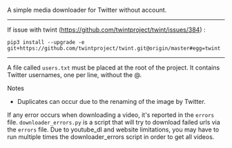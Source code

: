 A simple media downloader for Twitter without account.

---

If issue with twint (https://github.com/twintproject/twint/issues/384) :
```shell script
pip3 install --upgrade -e git+https://github.com/twintproject/twint.git@origin/master#egg=twint
```

---

A file called `users.txt` must be placed at the root of the project.
It contains Twitter usernames, one per line, without the @.

Notes
* Duplicates can occur due to the renaming of the image by Twitter.

If any error occurs when downloading a video, it's reported in the `errors` file.
`downloader_errors.py` is a script that will try to download failed urls via the `errors` file.
Due to youtube_dl and website limitations, you may have to run multiple times the downloader_errors
script in order to get all videos.
